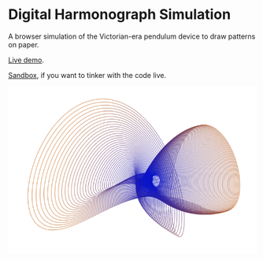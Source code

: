 # Digital Harmonograph Simulation

A browser simulation of the Victorian-era pendulum device to draw patterns on paper.

[Live demo](https://doncross.net/harmonograph/).

[Sandbox](https://codesandbox.io/s/harmonograph-gje7g), if you want to tinker with the code live.

![Harmonograph Image](harmonograph.png)
